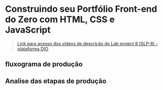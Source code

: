 # Construindo seu Portfólio Front-end do Zero com HTML, CSS e JavaScript

> [Link para acesso dos videos de descrição do Lab project 8 (SLP-8) - plataforma DIO](https://web.dio.me/project/construindo-seu-portfolio-front-end-do-zero/learning/81cbe4c1-6e9e-4ce3-be7d-412aef4efb24)

## fluxograma de produção

## Analise das etapas de produção
